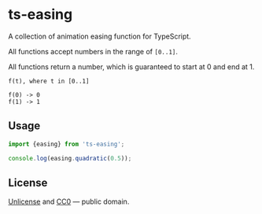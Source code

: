 # ts-easing

A collection of animation easing function for TypeScript.

All functions accept numbers in the range of `[0..1]`.

All functions return a number, which is guaranteed to start at 0 and end at 1.

```
f(t), where t in [0..1]

f(0) -> 0
f(1) -> 1
```


## Usage

```js
import {easing} from 'ts-easing';

console.log(easing.quadratic(0.5));
```


## License

[Unlicense](./LICENSE) and [CC0](https://creativecommons.org/public-domain/cc0/) &mdash; public domain.
